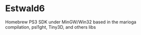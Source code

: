 # Estwald6
Homebrew PS3 SDK under MinGW/Win32 based in the marioga compilation, psl1ght, Tiny3D, and others libs
